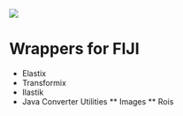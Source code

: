 [![](https://travis-ci.com/BIOP/ijl-utilities-wrappers.svg?branch=master)](https://travis-ci.com/BIOP/ijl-utilities-wrappers)

# Wrappers for FIJI

* Elastix
* Transformix
* Ilastik
* Java Converter Utilities
** Images
** Rois
